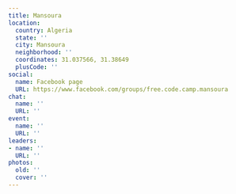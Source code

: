 ```yaml
---
title: Mansoura
location:
  country: Algeria
  state: ''
  city: Mansoura
  neighborhood: ''
  coordinates: 31.037566, 31.38649
  plusCode: ''
social:
  name: Facebook page
  URL: https://www.facebook.com/groups/free.code.camp.mansoura
chat:
  name: ''
  URL: ''
event:
  name: ''
  URL: ''
leaders:
- name: ''
  URL: ''
photos:
  old: ''
  cover: ''
---
```

